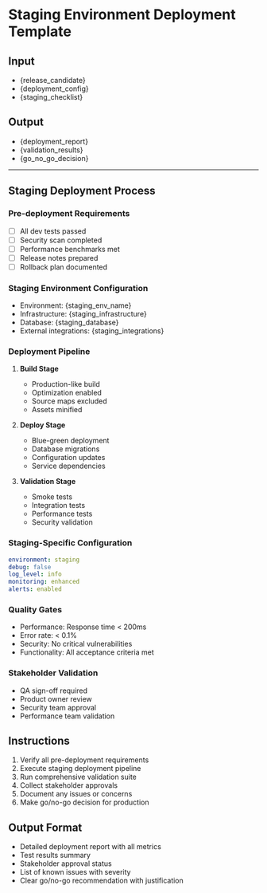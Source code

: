 # Staging Environment Deployment Template

## Input
- {release_candidate}
- {deployment_config}
- {staging_checklist}

## Output
- {deployment_report}
- {validation_results}
- {go_no_go_decision}

---

## Staging Deployment Process

### Pre-deployment Requirements
- [ ] All dev tests passed
- [ ] Security scan completed
- [ ] Performance benchmarks met
- [ ] Release notes prepared
- [ ] Rollback plan documented

### Staging Environment Configuration
- Environment: {staging_env_name}
- Infrastructure: {staging_infrastructure}
- Database: {staging_database}
- External integrations: {staging_integrations}

### Deployment Pipeline
1. **Build Stage**
   - Production-like build
   - Optimization enabled
   - Source maps excluded
   - Assets minified

2. **Deploy Stage**
   - Blue-green deployment
   - Database migrations
   - Configuration updates
   - Service dependencies

3. **Validation Stage**
   - Smoke tests
   - Integration tests
   - Performance tests
   - Security validation

### Staging-Specific Configuration
```yaml
environment: staging
debug: false
log_level: info
monitoring: enhanced
alerts: enabled
```

### Quality Gates
- Performance: Response time < 200ms
- Error rate: < 0.1%
- Security: No critical vulnerabilities
- Functionality: All acceptance criteria met

### Stakeholder Validation
- QA sign-off required
- Product owner review
- Security team approval
- Performance team validation

## Instructions
1. Verify all pre-deployment requirements
2. Execute staging deployment pipeline
3. Run comprehensive validation suite
4. Collect stakeholder approvals
5. Document any issues or concerns
6. Make go/no-go decision for production

## Output Format
- Detailed deployment report with all metrics
- Test results summary
- Stakeholder approval status
- List of known issues with severity
- Clear go/no-go recommendation with justification